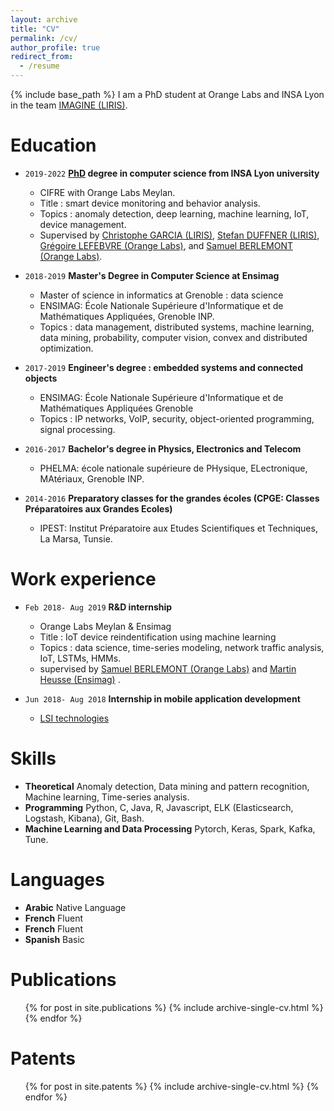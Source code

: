 ```yaml
---
layout: archive
title: "CV"
permalink: /cv/
author_profile: true
redirect_from:
  - /resume
---
```


{% include base_path %}
I am a PhD student at Orange Labs and INSA Lyon in the team [IMAGINE (LIRIS)](https://liris.cnrs.fr/equipe/imagine).

Education
======
* `2019-2022` 
__[PhD](http://www.theses.fr/s242130) degree in computer science from INSA Lyon university__  
	- CIFRE with Orange Labs Meylan.
	- Title : smart device monitoring and behavior analysis.
	- Topics : anomaly detection, deep learning, machine learning, IoT, device management.
	- Supervised by [Christophe GARCIA (LIRIS)](https://christophegarciafr.wixsite.com/home-page/), [Stefan DUFFNER (LIRIS)](http://u0016403263.user.hosting-agency.de/), [Grégoire LEFEBVRE (Orange Labs)](https://sites.google.com/site/gregoirelefebvre2/), and [Samuel BERLEMONT (Orange Labs)](https://dblp.org/pid/134/0509.html). 

* `2018-2019`
__Master's Degree in Computer Science at Ensimag__
	- Master of science in informatics at Grenoble : data science
	- ENSIMAG: École Nationale Supérieure d'Informatique et de Mathématiques Appliquées, Grenoble INP.
	- Topics : data management, distributed systems, machine learning, data mining, probability, computer vision, convex and distributed optimization. 
	
* `2017-2019`
__Engineer's degree : embedded systems and connected objects__
	- ENSIMAG: École Nationale Supérieure d'Informatique et de Mathématiques Appliquées Grenoble
	- Topics : IP networks, VoIP, security, object-oriented programming, signal processing. 
	
* `2016-2017`
__Bachelor's degree in Physics, Electronics and Telecom__
	- PHELMA: école nationale supérieure de PHysique, ELectronique, MAtériaux, Grenoble INP.

* `2014-2016`
__Preparatory classes for the grandes écoles (CPGE: Classes Préparatoires aux Grandes Ecoles)__
	- IPEST: Institut Préparatoire aux Etudes Scientifiques et Techniques, La Marsa, Tunsie. 

	
	

Work experience
======
* `Feb 2018- Aug 2019`
__R&D internship__
	- Orange Labs Meylan & Ensimag
	- Title : IoT device reindentification using machine learning
	- Topics : data science, time-series modeling, network traffic analysis, IoT, LSTMs, HMMs.
	- supervised by [Samuel BERLEMONT (Orange Labs)](https://dblp.org/pid/134/0509.html) and [Martin Heusse (Ensimag)](http://lig-membres.imag.fr/heusse/) . 

* `Jun 2018- Aug 2018`
__Internship in  mobile application development__	
	- [LSI technologies](http://www.lsitechnologies.fr/)
  
Skills
======
* __Theoretical__ Anomaly detection, Data mining and pattern recognition, Machine learning, Time-series analysis.
* __Programming__  Python, C, Java, R, Javascript, ELK (Elasticsearch, Logstash, Kibana), Git, Bash.  
* __Machine Learning and Data Processing__ Pytorch, Keras, Spark, Kafka, Tune.

Languages
======
* __Arabic__ Native Language
* __French__ Fluent
* __French__ Fluent
* __Spanish__ Basic

Publications
======
  <ul>{% for post in site.publications %}
    {% include archive-single-cv.html %}
  {% endfor %}</ul>
  
  
Patents
======
  <ul>{% for post in site.patents %}
    {% include archive-single-cv.html %}
  {% endfor %}</ul>
  

